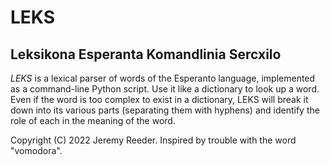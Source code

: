 # LEKS
## Leksikona Esperanta Komandlinia Sercxilo

_LEKS_ is a lexical parser of words of the Esperanto language, implemented as a
command-line Python script. Use it like a dictionary to look up a word. Even if
the word is too complex to exist in a dictionary, LEKS will break it down into
its various parts (separating them with hyphens) and identify the role of each
in the meaning of the word.

Copyright (C) 2022 Jeremy Reeder. Inspired by trouble with the word "vomodora".
